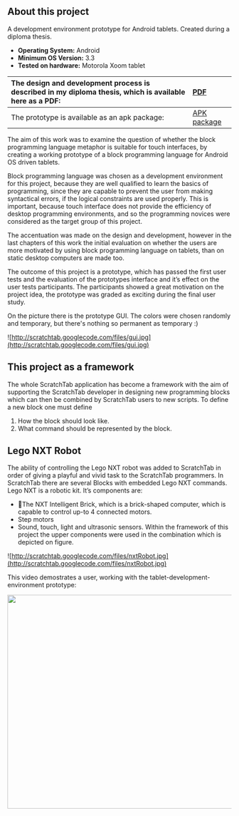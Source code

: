 ## About this project ##

A development environment prototype for Android tablets.
Created during a diploma thesis.

  * **Operating System:** Android
  * **Minimum OS Version:** 3.3
  * **Tested on hardware:** Motorola Xoom tablet

| The design and development process is described in my diploma thesis, which is available here as a PDF: | <a href='http://scratchtab.googlecode.com/files/ScratchTab%20diploma%20thesis.pdf'>PDF</a>|
|:--------------------------------------------------------------------------------------------------------|:------------------------------------------------------------------------------------------|
| The prototype is available as an apk package:                                                           | <a href='http://scratchtab.googlecode.com/files/ScratchTab.apk'>APK package</a>           |


The aim of this work was to examine the question of whether the block programming
language metaphor is suitable for touch interfaces, by
creating a working prototype of a block programming language
for Android OS driven tablets.

Block programming language was chosen as a development environment for this project, because
they are well qualified to learn the
basics of programming, since they are capable to prevent the
user from making syntactical errors, if the logical constraints are
used properly. This is important, because touch interface does not provide the efficiency of desktop programming environments, and so the programming novices were considered as the target group of this project.

The accentuation was made on the
design and development, however in the last chapters of this work the initial evaluation on whether the users are more
motivated by using block programming language on tablets,
than on static desktop computers are made too.

The outcome of this project is a prototype, which has passed the
first user tests and the evaluation of the prototypes interface and
it’s effect on the user tests participants. The participants showed
a great motivation on the project idea, the prototype was graded
as exciting during the final user study.

On the picture there is the prototype GUI. The colors were chosen randomly and temporary, but there's nothing so permanent as temporary :)

![http://scratchtab.googlecode.com/files/gui.jpg](http://scratchtab.googlecode.com/files/gui.jpg)

<h2>This project as a framework</h2>
The whole ScratchTab application has become a framework with
the aim of supporting the ScratchTab developer in designing new
programming blocks which can then be combined by ScratchTab
users to new scripts. To define a new block one must define

  1. How the block should look like.
  1. What command should be represented by the block.

## Lego NXT Robot ##
The ability of controlling the Lego NXT robot was added to
ScratchTab in order of giving a playful and vivid task to the
ScratchTab programmers. In ScratchTab there are several Blocks
with embedded Lego NXT commands.
Lego NXT is a robotic kit. It’s components are:

  * The NXT Intelligent Brick, which is a brick-shaped computer, which is capable to control up-to 4 connected motors.
  * Step motors
  * Sound, touch, light and ultrasonic sensors. Within the framework of this project the upper components were used
in the combination which is depicted on figure.

![http://scratchtab.googlecode.com/files/nxtRobot.jpg](http://scratchtab.googlecode.com/files/nxtRobot.jpg)


This video demostrates a user, working with the tablet-development-environment prototype:

<a href='http://www.youtube.com/watch?feature=player_embedded&v=M-B_Zv7FATc' target='_blank'><img src='http://img.youtube.com/vi/M-B_Zv7FATc/0.jpg' width='853' height=480 /></a>